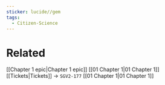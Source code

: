 ```yaml
---
sticker: lucide//gem
tags:
  - Citizen-Science
---
```


# Related
[[Chapter 1 epic|Chapter 1 epic]]
[[01 Chapter 1|01 Chapter 1]]
[[Tickets|Tickets]] -> `SGV2-177`
[[01 Chapter 1|01 Chapter 1]]